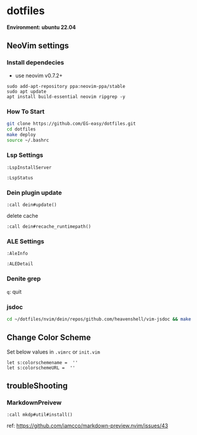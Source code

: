 # dotfiles
**Environment: ubuntu 22.04**

## NeoVim settings
### Install dependecies
- use neovim v0.7.2+

```
sudo add-apt-repository ppa:neovim-ppa/stable
sudo apt update
apt install build-essential neovim ripgrep -y
```

### How To Start

```sh
git clone https://github.com/EG-easy/dotfiles.git
cd dotfiles
make deploy
source ~/.bashrc
```

### Lsp Settings
```vim
:LspInstallServer
```

```vim
:LspStatus
```

### Dein plugin update
```vim
:call dein#update()
```

delete cache
```vim
:call dein#recache_runtimepath()
```

### ALE Settings
```vim
:AleInfo
```

```vim
:ALEDetail
```

### Denite grep

`q`: quit

### jsdoc

```sh
cd ~/dotfiles/nvim/dein/repos/github.com/heavenshell/vim-jsdoc && make clear && make install
```

## Change Color Scheme
Set below values in `.vimrc` or `init.vim`

```vim
let s:colorschemename =  ''
let s:colorschemeURL =  ''
```

## troubleShooting

### MarkdownPreivew
```vim
:call mkdp#util#install()
```
ref: https://github.com/iamcco/markdown-preview.nvim/issues/43

